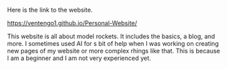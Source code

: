 Here is the link to the website.

https://ventengo1.github.io/Personal-Website/

This website is all about model rockets. It includes the basics, a blog, and more.
I sometimes used AI for s bit of help when I was working on creating new pages of my website or more complex rhings like that. This is because I am a beginner and I am not very experienced yet.
